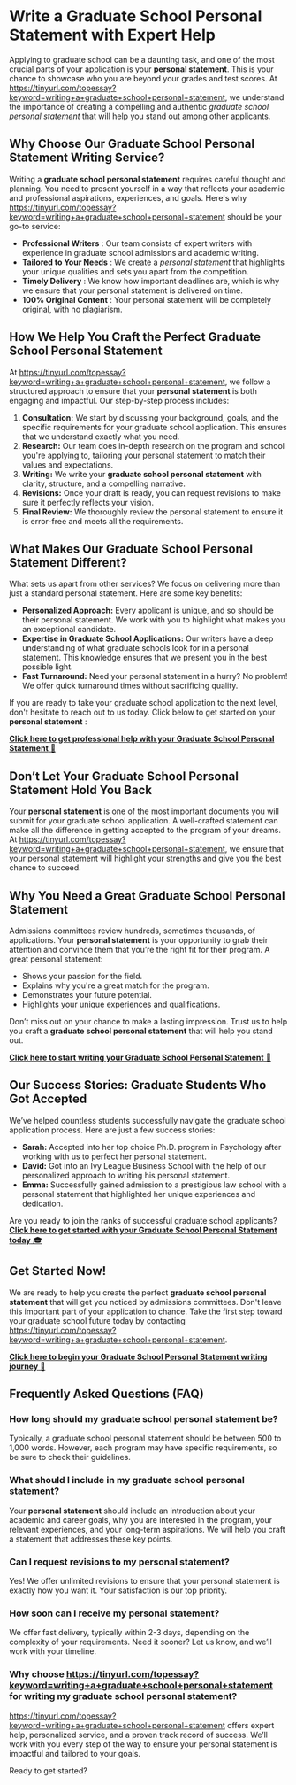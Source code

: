 # Write a Graduate School Personal Statement with Expert Help

Applying to graduate school can be a daunting task, and one of the most crucial parts of your application is your **personal statement**. This is your chance to showcase who you are beyond your grades and test scores. At https://tinyurl.com/topessay?keyword=writing+a+graduate+school+personal+statement, we understand the importance of creating a compelling and authentic _graduate school personal statement_ that will help you stand out among other applicants.

## Why Choose Our Graduate School Personal Statement Writing Service?

Writing a **graduate school personal statement** requires careful thought and planning. You need to present yourself in a way that reflects your academic and professional aspirations, experiences, and goals. Here's why https://tinyurl.com/topessay?keyword=writing+a+graduate+school+personal+statement should be your go-to service:

- **Professional Writers** : Our team consists of expert writers with experience in graduate school admissions and academic writing.
- **Tailored to Your Needs** : We create a _personal statement_ that highlights your unique qualities and sets you apart from the competition.
- **Timely Delivery** : We know how important deadlines are, which is why we ensure that your personal statement is delivered on time.
- **100% Original Content** : Your personal statement will be completely original, with no plagiarism.

## How We Help You Craft the Perfect Graduate School Personal Statement

At https://tinyurl.com/topessay?keyword=writing+a+graduate+school+personal+statement, we follow a structured approach to ensure that your **personal statement** is both engaging and impactful. Our step-by-step process includes:

1. **Consultation:** We start by discussing your background, goals, and the specific requirements for your graduate school application. This ensures that we understand exactly what you need.
2. **Research:** Our team does in-depth research on the program and school you're applying to, tailoring your personal statement to match their values and expectations.
3. **Writing:** We write your **graduate school personal statement** with clarity, structure, and a compelling narrative.
4. **Revisions:** Once your draft is ready, you can request revisions to make sure it perfectly reflects your vision.
5. **Final Review:** We thoroughly review the personal statement to ensure it is error-free and meets all the requirements.

## What Makes Our Graduate School Personal Statement Different?

What sets us apart from other services? We focus on delivering more than just a standard personal statement. Here are some key benefits:

- **Personalized Approach:** Every applicant is unique, and so should be their personal statement. We work with you to highlight what makes you an exceptional candidate.
- **Expertise in Graduate School Applications:** Our writers have a deep understanding of what graduate schools look for in a personal statement. This knowledge ensures that we present you in the best possible light.
- **Fast Turnaround:** Need your personal statement in a hurry? No problem! We offer quick turnaround times without sacrificing quality.

If you are ready to take your graduate school application to the next level, don't hesitate to reach out to us today. Click below to get started on your **personal statement** :

[**Click here to get professional help with your Graduate School Personal Statement** 🌟](https://tinyurl.com/topessay?keyword=writing+a+graduate+school+personal+statement)
## Don’t Let Your Graduate School Personal Statement Hold You Back

Your **personal statement** is one of the most important documents you will submit for your graduate school application. A well-crafted statement can make all the difference in getting accepted to the program of your dreams. At https://tinyurl.com/topessay?keyword=writing+a+graduate+school+personal+statement, we ensure that your personal statement will highlight your strengths and give you the best chance to succeed.

## Why You Need a Great Graduate School Personal Statement

Admissions committees review hundreds, sometimes thousands, of applications. Your **personal statement** is your opportunity to grab their attention and convince them that you’re the right fit for their program. A great personal statement:

- Shows your passion for the field.
- Explains why you're a great match for the program.
- Demonstrates your future potential.
- Highlights your unique experiences and qualifications.

Don’t miss out on your chance to make a lasting impression. Trust us to help you craft a **graduate school personal statement** that will help you stand out.

[**Click here to start writing your Graduate School Personal Statement** 📝](https://tinyurl.com/topessay?keyword=writing+a+graduate+school+personal+statement)
## Our Success Stories: Graduate Students Who Got Accepted

We’ve helped countless students successfully navigate the graduate school application process. Here are just a few success stories:

- **Sarah:** Accepted into her top choice Ph.D. program in Psychology after working with us to perfect her personal statement.
- **David:** Got into an Ivy League Business School with the help of our personalized approach to writing his personal statement.
- **Emma:** Successfully gained admission to a prestigious law school with a personal statement that highlighted her unique experiences and dedication.

Are you ready to join the ranks of successful graduate school applicants? [**Click here to get started with your Graduate School Personal Statement today** 🎓](https://tinyurl.com/topessay?keyword=writing+a+graduate+school+personal+statement)

## Get Started Now!

We are ready to help you create the perfect **graduate school personal statement** that will get you noticed by admissions committees. Don't leave this important part of your application to chance. Take the first step toward your graduate school future today by contacting https://tinyurl.com/topessay?keyword=writing+a+graduate+school+personal+statement.

[**Click here to begin your Graduate School Personal Statement writing journey** 🚀](https://tinyurl.com/topessay?keyword=writing+a+graduate+school+personal+statement)
## Frequently Asked Questions (FAQ)

### How long should my graduate school personal statement be?

Typically, a graduate school personal statement should be between 500 to 1,000 words. However, each program may have specific requirements, so be sure to check their guidelines.

### What should I include in my graduate school personal statement?

Your **personal statement** should include an introduction about your academic and career goals, why you are interested in the program, your relevant experiences, and your long-term aspirations. We will help you craft a statement that addresses these key points.

### Can I request revisions to my personal statement?

Yes! We offer unlimited revisions to ensure that your personal statement is exactly how you want it. Your satisfaction is our top priority.

### How soon can I receive my personal statement?

We offer fast delivery, typically within 2-3 days, depending on the complexity of your requirements. Need it sooner? Let us know, and we’ll work with your timeline.

### Why choose https://tinyurl.com/topessay?keyword=writing+a+graduate+school+personal+statement for writing my graduate school personal statement?

https://tinyurl.com/topessay?keyword=writing+a+graduate+school+personal+statement offers expert help, personalized service, and a proven track record of success. We’ll work with you every step of the way to ensure your personal statement is impactful and tailored to your goals.

Ready to get started?

